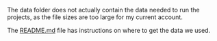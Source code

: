The data folder does not actually contain the data needed to run the projects, as the file sizes are too large for my current account. 

The [README.md](https://github.com/lamarrg/tutorials/tree/main/ArcGIS/polygeo/data) file has instructions on where to get the data we used. 
